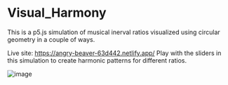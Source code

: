 # Visual_Harmony
This is a p5.js simulation of musical inerval ratios visualized using circular geometry in a couple of ways. 

Live site: https://angry-beaver-63d442.netlify.app/
Play with the sliders in this simulation to create harmonic patterns for different ratios.

![image](https://user-images.githubusercontent.com/68238327/133032684-4b75c17e-0cec-41ad-9904-67501a5e4ff9.png)
